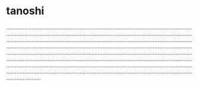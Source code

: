 # tanoshi

.......................................................................................................................................................................................................................................................................................................................................................................................................................................................................................................................................................................................................................................................................................................................................................................................................................................................................................................................................................................................................................................................